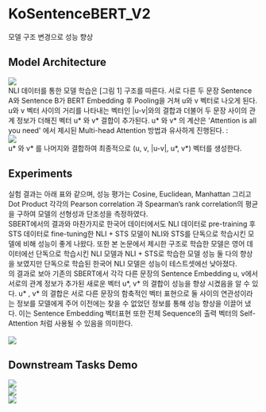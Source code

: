 # KoSentenceBERT_V2
모델 구조 변경으로 성능 향상

## Model Architecture 
<img src= "https://user-images.githubusercontent.com/55969260/98637180-710bbe80-236b-11eb-9818-864f14610f40.png"> <br>
NLI 데이터를 통한 모델 학습은 [그림 1] 구조를 따른다. 서로 다른 두 문장 Sentence A와 Sentence B가 BERT Embedding 후 Pooling을 거쳐 u와 v 벡터로 나오게 된다. u와 v 벡터 사이의 거리를 나타내는 벡터인 |u-v|와의 결합과 더불어 두 문장 사이의 관계 정보가 더해진 벡터 u* 와 v* 결합이 추가된다. u* 와 v* 의 계산은 'Attention is all you need' 에서 제시된 Multi-head Attention 방법과 유사하게 진행된다. : <br>
<img src= "https://user-images.githubusercontent.com/55969260/97126995-b4ffa080-177b-11eb-8a0a-c2ac48cd52b6.png"> <br>
u* 와 v* 를 나머지와 결합하여 최종적으로 (u, v, |u-v|, u*, v*) 벡터를 생성한다. 

## Experiments
실험 결과는 아래 표와 같으며,  성능 평가는 Cosine, Euclidean, Manhattan 그리고 Dot Product 각각의 Pearson correlation 과 Spearman’s rank correlation의 평균을 구하여 모델의 선형성과 단조성을 측정하였다. <br> SBERT에서의 결과와 마찬가지로 한국어 데이터에서도 NLI 데이터로 pre-training 후 STS 데이터로 fine-tuning한 NLI + STS 모델이 NLI와 STS를 단독으로 학습시킨 모델에 비해 성능이 좋게 나왔다. 또한 본 논문에서 제시한 구조로 학습한 모델은 영어 데이터에선 단독으로 학습시킨 NLI 모델과 NLI + STS로 학습한 모델 성능 둘 다의 향상을 보였지만 단독으로 학습된 한국어 NLI 모델은 성능이 테스트셋에선 낮아졌다.   <br> 의 결과로 보아 기존의 SBERT에서 각각 다른 문장의 Sentence Embedding u, v에서 서로의 관계 정보가 추가된 새로운 벡터 u*, v* 의 결합이 성능을 향상 시켰음을 알 수 있다. u* , v* 의 결합은 서로 다른 문장의 함축적인 벡터 표현으로 둘 사이의 연관성이라는 정보를 모델에게 주어 이전에는 찾을 수 없었던 정보를 통해 성능 향상을 이끌어 냈다. 이는 Sentence Embedding 벡터표현 또한 전체 Sequence의 출력 벡터의 Self-Attention 처럼 사용될 수 있음을 의미한다. <br><br>
<img src = "https://user-images.githubusercontent.com/55969260/99868013-062b7480-2c02-11eb-84cf-c7e0bded50fb.png"> <br>

## Downstream Tasks Demo
<img src = "https://user-images.githubusercontent.com/55969260/99897723-73610780-2cdf-11eb-9b71-3d31a309a53a.gif"> <br>
<img src = "https://user-images.githubusercontent.com/55969260/99897743-94295d00-2cdf-11eb-9b16-d6fec66e43d0.gif"> <br>
<img src = "https://user-images.githubusercontent.com/55969260/99897764-a73c2d00-2cdf-11eb-8bcf-0235d1fda0f7.gif"> <br>
